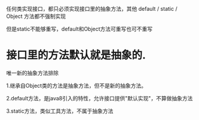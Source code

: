 任何类实现接口，都只必须实现接口里的抽象方法，其他 default / static / Object 方法都不强制实现  


但是static不能够重写，default和Object方法可重写也可不重写

# 接口里的方法默认就是抽象的.

唯一新的抽象方法排除  

1.继承自Object类的方法是抽象方法，但不是新的抽象方法。  

2.default方法，是java8引入的特性，允许接口提供"默认实现"，不算做抽象方法   

3.static方法，类似工具方法，不属于抽象方法
